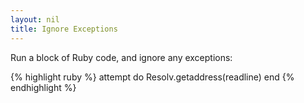 ```yaml
---
layout: nil
title: Ignore Exceptions
---
```


Run a block of Ruby code, and ignore any exceptions:

{% highlight ruby %}
attempt do
  Resolv.getaddress(readline)
end
{% endhighlight %}
